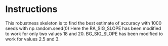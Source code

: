 # Instructions
This robustness skeleton is to find the best estimate of accuracy with 1000 seeds with np.random.seed(0)
Here the RA_SIG_SLOPE has been modified to work for only two values 18 and 20. 
BG_SIG_SLOPE has been modified to work for values 2.5 and 3.